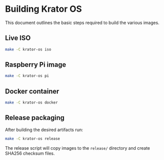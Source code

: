 # Building Krator OS

This document outlines the basic steps required to build the various images.

## Live ISO

```bash
make -C krator-os iso
```

## Raspberry Pi image

```bash
make -C krator-os pi
```

## Docker container

```bash
make -C krator-os docker
```

## Release packaging

After building the desired artifacts run:

```bash
make -C krator-os release
```

The release script will copy images to the `release/` directory and create
SHA256 checksum files.
